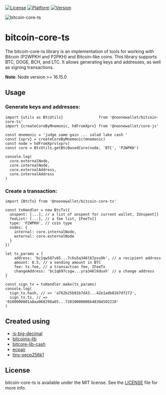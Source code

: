 [![License](https://img.shields.io/badge/license-MIT-green.svg?style=flat)](https://github.com/noonewallet/bitcoin-core-ts/blob/main/LICENSE)
[![Platform](https://img.shields.io/badge/platform-web-blue.svg?style=flat)]()
[![Version](https://img.shields.io/badge/Version-1.0.0-orange.svg)]()

![bitcoin-core-ts](https://github.com/noonewallet/noone-android-core-crypto/assets/111989613/1f062349-24d4-4824-9c00-b8f2724eca51)

# bitcoin-core-ts

The bitcoin-core-ts library is an implementation of tools for working with Bitcoin (P2WPKH and P2PKH) and Bitcoin-like
coins. This library supports BTC, DOGE, BCH, and LTC.
It allows generating keys and addresses, as well as signing transactions.

**Note**: Node version >= 16.15.0

## Usage

### Generate keys and addresses:

```
import {utils as BtcUtils}                from '@noonewallet/bitcoin-core-ts'
import {createCoreByMnemonic, hdFromXprv} from '@noonewallet/core-js'

const mnemonic = 'judge same gain ... salad lake cash '
const {xprv} = createCoreByMnemonic(mnemonic)
const node = hdFromXprv(xprv)
const core = BtcUtils.getBtcBasedCore(node, 'BTC', 'P2WPKH')

console.log(
  core.externalNode,
  core.internalNode,
  core.externalAddress,
  core.internalAddress
)
```

### Create a transaction:

```
import {BtcTx} from '@noonewallet/bitcoin-core-ts'

const txHandler = new BtcTx({
  unspent: [...], // a list of unspent for current wallet, IUnspent[]
  feeList: [...], // a fee list, IFeeTx[]
  type: 'P2WPKH', // coin type
  nodes: {
    internal: core.internalNode,
    external: core.externalNode
  }
})

let tx_params = {
    address: 'bc1qw587v65...7c6u5q346l67psu9k', // a recipient address
    amount: 0.5, // a sending amount in BTC
    fee: tx.fee, // a transaction fee, IFeeTx
    changeAddress: 'bc1q697csgw...yra346l6duxh' // a change address
}

const sign_tx = txHandler.make(tx_params)
console.log(
  sign_tx.hash, // => 'a762b25b81b7d43...42e1adb81b7df272',
  sign_tx.tx, // => '0100000001a8aa068298a65...72010000006b48304502210'
)
```

## Created using

* [js-big-decimal](https://github.com/royNiladri/js-big-decimal)
* [bitcoinjs-lib](https://github.com/bitcoinjs/bitcoinjs-lib)
* [bitcore-lib-cash](https://github.com/bitpay/bitcore/tree/master/packages/bitcore-lib-cash)
* [ecpair](https://github.com/bitcoinjs/ecpair)
* [tiny-secp256k1](https://github.com/bitcoinjs/tiny-secp256k1)

## License

bitcoin-core-ts is available under the MIT license. See
the [LICENSE](https://github.com/noonewallet/bitcoin-core-ts/blob/main/LICENSE) file for more info.
